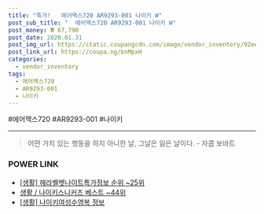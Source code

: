 ```yaml
--- 
title: "특가!   에어맥스720 AR9293-001 나이키 W" 
post_sub_title: "  에어맥스720 AR9293-001 나이키 W" 
post_money: ₩ 67,790 
post_date: 2020.01.31 
post_img_url: https://static.coupangcdn.com/image/vendor_inventory/92ee/359ac2093414f7bded61fd443aaa07d2caa99218b38c683877e854eb3a03.jpg 
post_link_url: https://coupa.ng/bnMpxH 
categories: 
  - vendor_inventory 
tags: 
  - 에어맥스720 
  - AR9293-001 
  - 나이키 
--- 
```

  #에어맥스720 #AR9293-001 #나이키 
<hr> 

> 어떤 가치 있는 행동을 하지 아니한 날, 그날은 잃은 날이다. - 자콥 보바트 


### POWER LINK

* <a href="https://blog.naver.com/sakai111/221774924547" target="_blank"> [생활] 헤라벨벳나이트특가정보 순위 ~25위</a>
* <a href="https://blog.naver.com/santokki14/221777131943" target="_blank">생활 / 나이키스니커즈 베스트 ~44위</a>
* <a href="https://blog.naver.com/sakai111/221762415134" target="_blank"> [생활] 나이키여성수영복 정보 </a>
